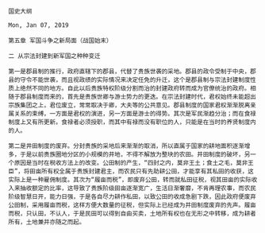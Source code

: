 `国史大纲`

`Mon, Jan 07, 2019`

`第五章 军国斗争之新局面（战国始末）`

`二 从宗法封建到新军国之种种变迁`

`第一是郡县制的推行，政府直辖下的郡县，代替了贵族世袭的采地。郡县的政令受制于中央，郡县的守令不能世袭，而且视政绩的实际情况来决定任免的升迁，这个是郡县制与宗法封建制度性质上绝然不同的地方。自此以后贵族特权阶级分割而治的封建政府转而成为官僚统治的政府。相随于郡县制度而来的，首先是贵族世卿与游士势力的更迭。在宗法封建时代，君权始终未能超出宗族集团之上，君位废立，常常取决于卿，大夫等的公共意见。郡县制度的国家君权渐渐脱离亲属关系的束缚，一方面是君权的演进，另一方面是游士的得势。其次是军民渐趋分治；而在食禄制度上又有所更新。食禄者必须授职，而其中有禄而没有职位的人，只能是在当时的养贤制度内的人。`

`第二是井田制度的废弃。分封贵族的采地后来渐渐的取消，所以直属于国家的耕地面积逐渐增多，于是以前贵族圈地分区的小规模的井地，不得不解放为整块的农田。井田制度的破坏，另一个原因是当时在税收方法上的改变。公田制的产生，“四封之内，莫非王土；食土之毛，莫非王臣”，将田亩所有权全属于贵族封建君主，而农民只有先助耕公田，才能享有其私田的收获，这实际上是一种雇佣制度。其次为“履亩而税”，即废弃公田，转而就私田征税，视其田亩的实际收入来抽收额定的比率，这导致了贵族阶级田亩逐渐宽广，生活日渐奢靡，不肯再理农事，而农民阶级智慧日开，能力日强，于是各自尽力耕作私田，以致公田的收成急剧下跌，因此政府便废弃公田制，采用履亩而税，这样方便大数量的征税，但实际上已经成为井田制度废弃的先声。履亩而税，只认田，不认人，于是民田可以得到自由买卖，土地所有权也在无形之中转移，成为耕者所有，土地兼并亦随之而起。`
